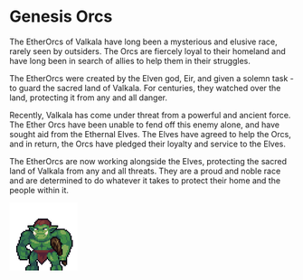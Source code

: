 # Genesis Orcs

The EtherOrcs of Valkala have long been a mysterious and elusive race, rarely seen by outsiders. The Orcs are fiercely loyal to their homeland and have long been in search of allies to help them in their struggles.

The EtherOrcs were created by the Elven god, Eir, and given a solemn task - to guard the sacred land of Valkala. For centuries, they watched over the land, protecting it from any and all danger.

Recently, Valkala has come under threat from a powerful and ancient force. The Ether Orcs have been unable to fend off this enemy alone, and have sought aid from the Ethernal Elves. The Elves have agreed to help the Orcs, and in return, the Orcs have pledged their loyalty and service to the Elves.

The EtherOrcs are now working alongside the Elves, protecting the sacred land of Valkala from any and all threats. They are a proud and noble race and are determined to do whatever it takes to protect their home and the people within it.

![](../.gitbook/assets/test.svg)



###



####



